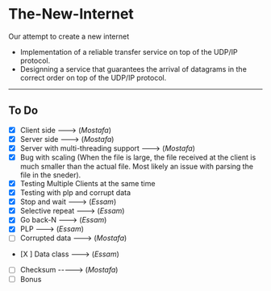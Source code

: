 # The-New-Internet
Our attempt to create a new internet
* Implementation of a reliable transfer service on top of the UDP/IP protocol.
* Designning a service that guarantees the arrival of datagrams in the correct order on top of the UDP/IP protocol.
---

## To Do ##

- [X] Client side ---> (*Mostafa*)
- [X] Server side ---> (*Mostafa*)
- [X] Server with multi-threading support ---> (*Mostafa*)
- [X] Bug with scaling (When the file is large, the file received at the client is much smaller than the actual file. Most likely an issue with parsing the file in the sneder).
- [X] Testing Multiple Clients at the same time
- [X] Testing with plp and corrupt data
- [X] Stop and wait ---> (*Essam*)
- [X] Selective repeat ---> (*Essam*)
- [X] Go back-N ---> (*Essam*)
- [X] PLP ---> (*Essam*)
- [ ] Corrupted data ---> (*Mostafa*)
- [X ] Data class ---> (*Essam*)
- [ ] Checksum -----> (*Mostafa*)
- [ ] Bonus
